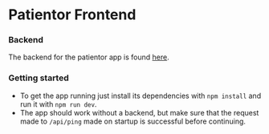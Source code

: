 # Patientor Frontend

### Backend

The backend for the patientor app is found [here](https://github.com/rheikkinen/fs-typescript/tree/main/patientor).

### Getting started

- To get the app running just install its dependencies with `npm install` and run it with `npm run dev`.
- The app should work without a backend, but make sure that the request made to `/api/ping` made on startup is successful before continuing.
